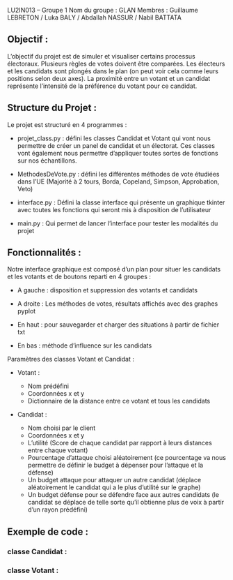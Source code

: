 LU2IN013 – Groupe 1
Nom du groupe : GLAN
Membres : Guillaume LEBRETON / Luka BALY / Abdallah NASSUR / Nabil BATTATA


## Objectif :

L’objectif du projet est de simuler et visualiser certains processus électoraux. 
Plusieurs règles de votes doivent être comparées. Les électeurs et les candidats sont plongés dans le plan (on peut voir cela comme leurs positions selon deux axes). La proximité entre un votant et un candidat représente l’intensité de la préférence du votant pour ce candidat.

## Structure du Projet :

Le projet est structuré en 4 programmes : 

- projet_class.py : défini les classes Candidat et Votant qui vont nous permettre de créer un panel de candidat et un électorat. Ces classes vont également nous permettre  d’appliquer toutes sortes de fonctions sur nos échantillons.

- MethodesDeVote.py : défini les différentes méthodes de vote étudiées dans l’UE (Majorité à 2 tours, Borda, Copeland, Simpson, Approbation, Veto)

- interface.py : Défini la classe interface qui présente un graphique tkinter avec toutes les fonctions qui seront mis à disposition de l’utilisateur

- main.py : Qui permet de lancer l’interface pour tester les modalités du projet










## Fonctionnalités :


Notre interface graphique est composé d’un plan pour situer les candidats et les votants et de boutons reparti en 4 groupes : 

- A gauche : disposition et suppression des votants et candidats

- A droite : Les méthodes de votes, résultats affichés avec des graphes pyplot

- En haut : pour sauvegarder et charger des situations à partir de fichier txt

- En bas : méthode d’influence sur les candidats










Paramètres des classes Votant et Candidat : 

- Votant :
  
  - Nom prédéfini 
  - Coordonnées x et y
  - Dictionnaire de la distance entre ce votant et tous les candidats

- Candidat :

  - Nom choisi par le client
  - Coordonnées x et y
  - L’utilité (Score de chaque candidat par rapport à leurs distances entre chaque votant)
  - Pourcentage d’attaque choisi aléatoirement (ce pourcentage va nous permettre de définir le budget à dépenser pour l’attaque et la défense)
  - Un budget attaque pour attaquer un autre candidat (déplace aléatoirement le candidat  qui a le plus d’utilité sur le graphe)
  -  Un budget  défense pour se défendre face aux autres candidats (le candidat se déplace de telle sorte qu’il obtienne plus de voix à partir d’un rayon prédéfini) 


## Exemple de code :
### classe Candidat :

### classe Votant :

